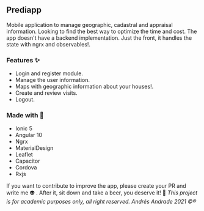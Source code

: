 ## Prediapp

Mobile application to manage geographic, cadastral and appraisal information. Looking to find the best way to optimize the time and cost.
The app doesn't have a backend implementation. Just the front, it handles the state with ngrx and observables!.

### Features :sparkles:
- Login and register module.
- Manage the user information.
- Maps with geographic information about your houses!.
- Create and review visits.
- Logout.


### Made with :construction_worker:
- Ionic 5
- Angular 10
- Ngrx
- MaterialDesign 
- Leaflet
- Capacitor
- Cordova
- Rxjs


If you want to contribute to improve the app, please create your PR and write me :alien: . After it, sit down and take a beer, you deserve it! :beers:
*This project is for academic purposes only, all right reserved. Andrés Andrade 2021 :copyright::registered:*
